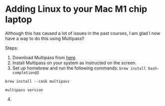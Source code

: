 # Adding Linux to your Mac M1 chip laptop

Although this has caused a lot of issues in the past courses, I am glad I now have a way to do this using Multipass!! 

Steps:

1. Download Multipass from [here]([url](https://multipass.run/download/macos)https://multipass.run/download/macos).
2. Install Multipass on your system as instructed on the screen. 
3. Set up homebrew and run the following commands:
`brew install bash-completion@2`

`brew install --cask multipass`

`multipass version`

4. 
